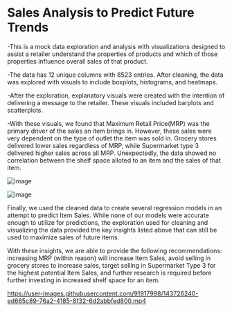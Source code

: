 # Sales Analysis to Predict Future Trends
-This is a mock data exploration and analysis with visualizations designed to assist a retailer understand the properties of products and which of those properties influence overall sales of that product.  

-The data has 12 unique columns with 8523 entries.  After cleaning, the data was explored with visuals to include boxplots, histograms, and heatmaps.

-After the exploration, explanatory visuals were created with the intention of delivering a message to the retailer.  These visuals included barplots and scatterplots.

-With these visuals, we found that Maximum Retail Price(MRP) was the primary driver of the sales an item brings in.  However, these sales were very dependent on the type of outlet the item was sold in.  Grocery stores delivered lower sales regardless of MRP, while Supermarket type 3 delivered higher sales across all MRP.  Unexpectedly, the data showed no correlation between the shelf space alloted to an item and the sales of that item. 


![image](https://user-images.githubusercontent.com/91917998/140585591-1b6bf170-fefa-4381-a013-e8a79563e81b.png) 


![image](https://user-images.githubusercontent.com/91917998/143725992-ea4d282b-5caf-4d33-a458-663431ecc5b7.png)


Finally, we used the cleaned data to create several regression models in an attempt to predict Item Sales.  While none of our models were accurate enough to utilize for predictions, the exploration used for cleaning and visualizing the data provided the key insights listed above that can still be used to maximize sales of future items.

With these insights, we are able to provide the following recommendations: increasing MRP (within reason) will increase Item Sales, avoid selling in grocery stores to increase sales, target selling in Supermarket Type 3 for the highest potential Item Sales, and further research is required before further investing in increased shelf space for an item.




https://user-images.githubusercontent.com/91917998/143726240-ed665c89-76a2-4185-8f32-6d2abbfed800.mp4

